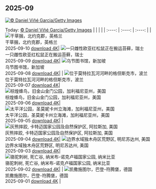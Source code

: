 ## 2025-09
[![© Daniel Viñé Garcia/Getty Images](https://cn.bing.com/th?id=OHR.ExtremaduraJamon_ZH-CN1559355133_1920x1200.jpg&w=1000)](https://cn.bing.com/th?id=OHR.ExtremaduraJamon_ZH-CN1559355133_1920x1200.jpg&pid=hp&w=3840&h=2160&rs=1&c=4)

Today: [© Daniel Viñé Garcia/Getty Images](https://cn.bing.com/th?id=OHR.ExtremaduraJamon_ZH-CN1559355133_1920x1200.jpg&pid=hp&w=3840&h=2160&rs=1&c=4)
  |      |      |      |
| :----: | :----: | :----: |
| ![干草捆，北约克郡，英格兰](https://cn.bing.com/th?id=OHR.YorkshireHay_ZH-CN9097986997_1920x1200.jpg&pid=hp&w=384&h=216&rs=1&c=4) <br/> 干草捆，北约克郡，英格兰 <br/> 2025-09-10  [download 4K](https://cn.bing.com/th?id=OHR.YorkshireHay_ZH-CN9097986997_1920x1200.jpg&pid=hp&w=3840&h=2160&rs=1&c=4)| ![一只雌性欧亚红松鼠正在搬运苔藓，瑞士](https://cn.bing.com/th?id=OHR.SwissSquirrel_ZH-CN1499344455_1920x1200.jpg&pid=hp&w=384&h=216&rs=1&c=4) <br/> 一只雌性欧亚红松鼠正在搬运苔藓，瑞士 <br/> 2025-09-09  [download 4K](https://cn.bing.com/th?id=OHR.SwissSquirrel_ZH-CN1499344455_1920x1200.jpg&pid=hp&w=3840&h=2160&rs=1&c=4)| ![乌节图书馆，新加坡](https://cn.bing.com/th?id=OHR.OrchardLibrary_ZH-CN3578982798_1920x1200.jpg&pid=hp&w=384&h=216&rs=1&c=4) <br/> 乌节图书馆，新加坡 <br/> 2025-09-08  [download 4K](https://cn.bing.com/th?id=OHR.OrchardLibrary_ZH-CN3578982798_1920x1200.jpg&pid=hp&w=3840&h=2160&rs=1&c=4)|
| ![位于莫特拉瓦河河畔的格但斯克市，波兰](https://cn.bing.com/th?id=OHR.BlueGdansk_ZH-CN3328928509_1920x1200.jpg&pid=hp&w=384&h=216&rs=1&c=4) <br/> 位于莫特拉瓦河河畔的格但斯克市，波兰 <br/> 2025-09-07  [download 4K](https://cn.bing.com/th?id=OHR.BlueGdansk_ZH-CN3328928509_1920x1200.jpg&pid=hp&w=3840&h=2160&rs=1&c=4)| ![棕煌蜂鸟，旧金山金门公园，加利福尼亚州，美国](https://cn.bing.com/th?id=OHR.RufousHummer_ZH-CN1777072350_1920x1200.jpg&pid=hp&w=384&h=216&rs=1&c=4) <br/> 棕煌蜂鸟，旧金山金门公园，加利福尼亚州，美国 <br/> 2025-09-06  [download 4K](https://cn.bing.com/th?id=OHR.RufousHummer_ZH-CN1777072350_1920x1200.jpg&pid=hp&w=3840&h=2160&rs=1&c=4)| ![太平洋公园，圣莫妮卡州立海滩，加利福尼亚州，美国](https://cn.bing.com/th?id=OHR.SunsetPier_ZH-CN1202083395_1920x1200.jpg&pid=hp&w=384&h=216&rs=1&c=4) <br/> 太平洋公园，圣莫妮卡州立海滩，加利福尼亚州，美国 <br/> 2025-09-05  [download 4K](https://cn.bing.com/th?id=OHR.SunsetPier_ZH-CN1202083395_1920x1200.jpg&pid=hp&w=3840&h=2160&rs=1&c=4)|
| ![灰熊摔跤, 卡特迈国家公园及自然保护区, 阿拉斯加, 美国](https://cn.bing.com/th?id=OHR.WrestlingBears_ZH-CN6430637848_1920x1200.jpg&pid=hp&w=384&h=216&rs=1&c=4) <br/> 灰熊摔跤, 卡特迈国家公园及自然保护区, 阿拉斯加, 美国 <br/> 2025-09-04  [download 4K](https://cn.bing.com/th?id=OHR.WrestlingBears_ZH-CN6430637848_1920x1200.jpg&pid=hp&w=3840&h=2160&rs=1&c=4)| ![边界水域独木舟区荒野区, 明尼苏达州, 美国](https://cn.bing.com/th?id=OHR.MinnesotaWaters_ZH-CN6078521418_1920x1200.jpg&pid=hp&w=384&h=216&rs=1&c=4) <br/> 边界水域独木舟区荒野区, 明尼苏达州, 美国 <br/> 2025-09-03  [download 4K](https://cn.bing.com/th?id=OHR.MinnesotaWaters_ZH-CN6078521418_1920x1200.jpg&pid=hp&w=3840&h=2160&rs=1&c=4)| ![骆驼刺树, 死亡谷, 纳米布-诺克卢福国家公园, 纳米比亚](https://cn.bing.com/th?id=OHR.DeadvleiTrees_ZH-CN0967414858_1920x1200.jpg&pid=hp&w=384&h=216&rs=1&c=4) <br/> 骆驼刺树, 死亡谷, 纳米布-诺克卢福国家公园, 纳米比亚 <br/> 2025-09-02  [download 4K](https://cn.bing.com/th?id=OHR.DeadvleiTrees_ZH-CN0967414858_1920x1200.jpg&pid=hp&w=3840&h=2160&rs=1&c=4)|
| ![凯撒施图尔，巴登-符腾堡，德国](https://cn.bing.com/th?id=OHR.FieldKaiserstuhl_ZH-CN0467488834_1920x1200.jpg&pid=hp&w=384&h=216&rs=1&c=4) <br/> 凯撒施图尔，巴登-符腾堡，德国 <br/> 2025-09-01  [download 4K](https://cn.bing.com/th?id=OHR.FieldKaiserstuhl_ZH-CN0467488834_1920x1200.jpg&pid=hp&w=3840&h=2160&rs=1&c=4) |